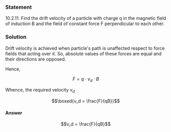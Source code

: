 ###  Statement 

$10.2.11.$ Find the drift velocity of a particle with charge q in the magnetic field of induction B and the field of constant force F perpendicular to each other. 

### Solution

Drift velocity is achieved when particle's path is unaffected respect to force fields that acting over it. So, absolute values of these forces are equal and their directions are opposed. 

Hence, 

$$F = q\cdot v_d \cdot  B$$

Whence, the required velocity $v_d$

$$\boxed{v_d = \frac{F}{qB}}$$

#### Answer

$$v_d = \frac{F}{qB}$$ 
